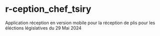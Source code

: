 # r-ception_chef_tsiry
Application réception en version mobile pour la réception de plis   pour les éléctions législatives  du 29 Mai 2024
